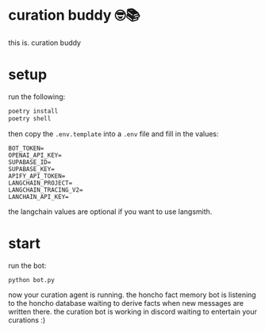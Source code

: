 # curation buddy 🤓📚

this is. curation buddy

# setup
run the following:
```bash
poetry install
poetry shell
```

then copy the `.env.template` into a `.env` file and fill in the values:
```
BOT_TOKEN=
OPENAI_API_KEY=
SUPABASE_ID=
SUPABASE_KEY=
APIFY_API_TOKEN=
LANGCHAIN_PROJECT=
LANGCHAIN_TRACING_V2=
LANCHAIN_API_KEY=
```
the langchain values are optional if you want to use langsmith.

# start
run the bot:
```bash
python bot.py
```

now your curation agent is running. the honcho fact memory bot is listening to the honcho database waiting to derive facts when new messages are written there. the curation bot is working in discord waiting to entertain your curations :)
